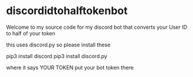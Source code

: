 # discordidtohalftokenbot


Welcome to my source code for my discord bot that converts your User ID to half of your token

this uses discord.py so please install these

pip3 install discord
pip3 install discord.py

where it says YOUR TOKEN put your bot token there
